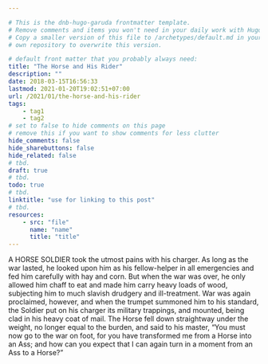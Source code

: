 ```yaml
---

# This is the dnb-hugo-garuda frontmatter template. 
# Remove comments and items you won't need in your daily work with Hugo.
# Copy a smaller version of this file to /archetypes/default.md in your
# own repository to overwrite this version.

# default front matter that you probably always need:
title: "The Horse and His Rider"
description: ""
date: 2018-03-15T16:56:33
lastmod: 2021-01-20T19:02:51+07:00
url: /2021/01/the-horse-and-his-rider
tags:
    - tag1
    - tag2
# set to false to hide comments on this page
# remove this if you want to show comments for less clutter
hide_comments: false
hide_sharebuttons: false
hide_related: false
# tbd.
draft: true
# tbd.
todo: true
# tbd.
linktitle: "use for linking to this post"
# tbd.
resources:
    - src: "file"
      name: "name"
      title: "title"
---
```

A HORSE SOLDIER took the utmost pains with his charger. As long as the war lasted, he looked upon him as his fellow-helper in all emergencies and fed him carefully with hay and corn. But when the war was over, he only allowed him chaff to eat and made him carry heavy loads of wood, subjecting him to much slavish drudgery and ill-treatment. War was again proclaimed, however, and when the trumpet summoned him to his standard, the Soldier put on his charger its military trappings, and mounted, being clad in his heavy coat of mail. The Horse fell down straightway under the weight, no longer equal to the burden, and said to his master, “You must now go to the war on foot, for you have transformed me from a Horse into an Ass; and how can you expect that I can again turn in a moment from an Ass to a Horse?”
